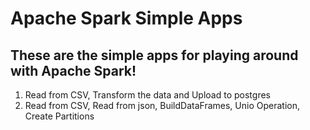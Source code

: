 # Apache Spark Simple Apps

## These are the simple apps for playing around with Apache Spark!

1. Read from CSV, Transform the data and Upload to postgres
2. Read from CSV, Read from json, BuildDataFrames, Unio Operation, Create Partitions
